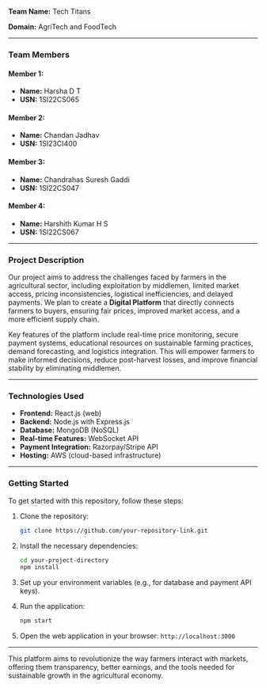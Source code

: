 **Team Name:** Tech Titans

**Domain:** AgriTech and FoodTech

---

### Team Members

#### Member 1:
- **Name:** Harsha D T
- **USN:** 1SI22CS065

#### Member 2:
- **Name:** Chandan Jadhav
- **USN:** 1SI23CI400

#### Member 3:
- **Name:** Chandrahas Suresh Gaddi
- **USN:** 1SI22CS047

#### Member 4:
- **Name:** Harshith Kumar H S
- **USN:** 1SI22CS067

---

### Project Description

Our project aims to address the challenges faced by farmers in the agricultural sector, including exploitation by middlemen, limited market access, pricing inconsistencies, logistical inefficiencies, and delayed payments. We plan to create a **Digital Platform** that directly connects farmers to buyers, ensuring fair prices, improved market access, and a more efficient supply chain. 

Key features of the platform include real-time price monitoring, secure payment systems, educational resources on sustainable farming practices, demand forecasting, and logistics integration. This will empower farmers to make informed decisions, reduce post-harvest losses, and improve financial stability by eliminating middlemen.

---

### Technologies Used

- **Frontend:** React.js (web)
- **Backend:** Node.js with Express.js
- **Database:** MongoDB (NoSQL)
- **Real-time Features:** WebSocket API
- **Payment Integration:** Razorpay/Stripe API
- **Hosting:** AWS (cloud-based infrastructure)

---

### Getting Started

To get started with this repository, follow these steps:

1. Clone the repository:
    ```bash
    git clone https://github.com/your-repository-link.git
    ```

2. Install the necessary dependencies:
    ```bash
    cd your-project-directory
    npm install
    ```

3. Set up your environment variables (e.g., for database and payment API keys).

4. Run the application:
    ```bash
    npm start
    ```

5. Open the web application in your browser: `http://localhost:3000`

---

This platform aims to revolutionize the way farmers interact with markets, offering them transparency, better earnings, and the tools needed for sustainable growth in the agricultural economy.
